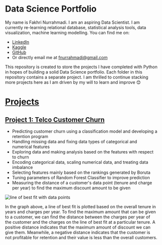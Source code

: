 # Data Science Portfolio

My name is Fakhri Nurrahmadi. I am an aspiring Data Scientist. I am currently re-learning relational database, statistical analysis tools, data visualization, machine learning modelling. You can find me on:
- [LinkedIn](https://www.linkedin.com/in/fnurrahmadi/)
- [Kaggle](https://www.kaggle.com/hidious)
- [GitHub](https://github.com/fnurrahmadi)
- Or directly email me at fnurrahmadi@gmail.com

This repository is created to store the projects I have completed with Python in hopes of building a solid Data Science portfolio. Each folder in this repository contains a separate project. I am thrilled to continue stacking more projects here as I am driven by my will to learn and improve 😊

# [Projects](https://github.com/fnurrahmadi/data-science-portfolio)

## [Project 1: Telco Customer Churn](https://github.com/fnurrahmadi/FN-Repo/tree/main/Telco%20Customer%20Churn)
- Predicting customer churn using a classification model and developing a retention program
- Handling missing data and fixing data types of categorical and numerical features
- Exploring data and making analysis based on the features with respect to churn
- Encoding categorical data, scaling numerical data, and treating data imbalance
- Selecting features mainly based on the rankings generated by Boruta
- Tuning parameters of Random Forest Classifier to improve prediction
- Measuring the distance of a customer's data point (tenure and charge per year) to find the maximum discount amount to be given

![line of best fit with data points](https://github.com/fnurrahmadi/data-science-portfolio/blob/edd9f521ac68ccb43fa36fc4ac00994bf0cdc4f3/Telco%20Customer%20Churn/img/output_159_1.png)

In the graph above, a line of best fit is plotted based on the overall tenure in years and charges per year. To find the maximum amount that can be given to a customer, we can find the distance between the charges per year of the customer and the charges on the line of best fit at a particular tenure. A positive distance indicates that the maximum amount of discount we can give them. Meanwhile, a negative distance indicates that the customer is not profitable for retention and their value is less than the overall customers.
